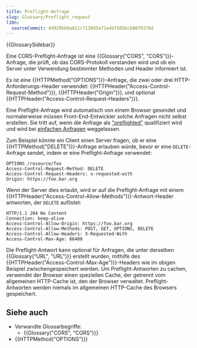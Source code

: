```yaml
---
title: Preflight-Anfrage
slug: Glossary/Preflight_request
l10n:
  sourceCommit: 4d929bb0a021c7130d5a71a4bf505bcb8070378d
---
```


{{GlossarySidebar}}

Eine CORS-Preflight-Anfrage ist eine {{Glossary("CORS", "CORS")}}-Anfrage, die prüft, ob das CORS-Protokoll verstanden wird und ob ein Server unter Verwendung bestimmter Methoden und Header informiert ist.

Es ist eine {{HTTPMethod("OPTIONS")}}-Anfrage, die zwei oder drei HTTP-Anforderungs-Header verwendet: {{HTTPHeader("Access-Control-Request-Method")}}, {{HTTPHeader("Origin")}}, und optional {{HTTPHeader("Access-Control-Request-Headers")}}.

Eine Preflight-Anfrage wird automatisch von einem Browser gesendet und normalerweise müssen Front-End-Entwickler solche Anfragen nicht selbst erstellen. Sie tritt auf, wenn die Anfrage als ["preflighted"](/de/docs/Web/HTTP/Guides/CORS#preflighted_requests) qualifiziert wird und wird bei [einfachen Anfragen](/de/docs/Web/HTTP/Guides/CORS#simple_requests) weggelassen.

Zum Beispiel könnte ein Client einen Server fragen, ob er eine {{HTTPMethod("DELETE")}}-Anfrage erlauben würde, bevor er eine `DELETE`-Anfrage sendet, indem er eine Preflight-Anfrage verwendet:

```http
OPTIONS /resource/foo
Access-Control-Request-Method: DELETE
Access-Control-Request-Headers: x-requested-with
Origin: https://foo.bar.org
```

Wenn der Server dies erlaubt, wird er auf die Preflight-Anfrage mit einem {{HTTPHeader("Access-Control-Allow-Methods")}}-Antwort-Header antworten, der `DELETE` auflistet:

```http
HTTP/1.1 204 No Content
Connection: keep-alive
Access-Control-Allow-Origin: https://foo.bar.org
Access-Control-Allow-Methods: POST, GET, OPTIONS, DELETE
Access-Control-Allow-Headers: X-Requested-With
Access-Control-Max-Age: 86400
```

Die Preflight-Antwort kann optional für Anfragen, die unter derselben {{Glossary("URL", "URL")}} erstellt wurden, mithilfe des {{HTTPHeader("Access-Control-Max-Age")}}-Headers wie im obigen Beispiel zwischengespeichert werden. Um Preflight-Antworten zu cachen, verwendet der Browser einen speziellen Cache, der getrennt vom allgemeinen HTTP-Cache ist, den der Browser verwaltet. Preflight-Antworten werden niemals im allgemeinen HTTP-Cache des Browsers gespeichert.

## Siehe auch

- Verwandte Glossarbegriffe:
  - {{Glossary("CORS", "CORS")}}
- {{HTTPMethod("OPTIONS")}}
